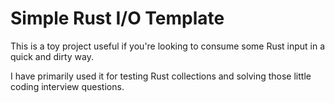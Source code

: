 # Simple Rust I/O Template

This is a toy project useful if you're looking to consume some Rust input in a
quick and dirty way.

I have primarily used it for testing Rust collections and solving those little
coding interview questions.
